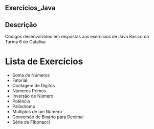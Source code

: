 ## Exercicios_Java

## Descrição

Códigos desenvolvidos em respostas aos exercícios de Java Básico da Turma 6 do Catalisa

# Lista de Exercícios

- Soma de Números
- Fatorial
- Contagem de Dígitos
- Números Primos
- Inversão de Número
- Potência
- Palíndromo
- Múltiplos de um Número
- Conversão de Binário para Decimal
- Série de Fibonacci

